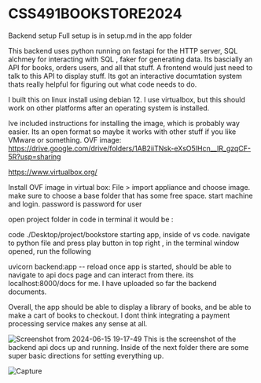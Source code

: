 # CSS491BOOKSTORE2024
Backend setup
Full setup is in setup.md in the app folder

This backend uses python running on fastapi for the HTTP server, SQL alchmey for interacting with SQL , faker for generating data. Its bascially an API for books, orders users, and all that stuff. A frontend would just need to talk to this API to display stuff. Its got an interactive documtation system thats really helpful for figuring out what code needs to do.

I built this on linux install using debian 12. I use virtualbox, but this should work on other platforms after an operating system is installed.

Ive included instructions for installing the image, which is probably way easier. Its an open format so maybe it works with other stuff if you like VMware or something.
OVF image:
https://drive.google.com/drive/folders/1AB2iiTNsk-eXsO5IHcn__IR_gzqCF-5R?usp=sharing 

https://www.virtualbox.org/

Install OVF image
in virtual box:  File > import appliance and choose image. make sure to choose a base folder that has some free space.
start machine and login. password is password for user

open project folder in code in terminal it would be :

code ./Desktop/project/bookstore
starting app, inside of vs code. navigate to python file and press play button in top right , in the terminal window opened, run the following

uvicorn backend:app -- reload
once app is started, should be able to navigate to api docs page and can interact from there. its localhost:8000/docs for me.
I have uploaded so far the backend documents. 

Overall, the app should be able to display a library of books, and be able to make a cart of books to checkout. I dont think integrating a payment processing service makes any sense at all. 

![Screenshot from 2024-06-15 19-17-49](https://github.com/mastaginger/CSS491BOOKSTORE2024/assets/51903522/75447ba6-e072-46bc-8967-f4d18dcdc00b)
 This is the screenshot of the backend api docs up and running. Inside of the next folder there are some super basic directions for setting everything up. 
 
![Capture](https://github.com/mastaginger/CSS491BOOKSTORE2024/assets/51903522/a41a9c92-9807-43f0-ac00-188976877bca)
